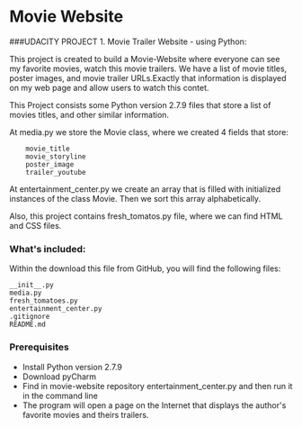 # Movie Website

###UDACITY PROJECT 1. Movie Trailer Website - using Python:

This project is created to build a Movie-Website where everyone can see my favorite movies, watch this movie trailers.
We have a list of movie titles, poster images, and movie trailer URLs.Exactly that information is displayed on my web
page and allow users to watch this contet.

This Project consists some Python version 2.7.9 files that store a list of movies titles, and other similar information.

At media.py we store the Movie class, where we created 4 fields that store:
```
    movie_title
    movie_storyline
    poster_image
    trailer_youtube
```

At entertainment_center.py we create an array that is filled with initialized instances of the class Movie. Then we sort
this array alphabetically.

Also, this project contains fresh_tomatos.py file, where we can find HTML and CSS files.


### What's included:

Within the download this file from GitHub, you will find the following files:

```
__init__.py
media.py
fresh_tomatoes.py
entertainment_center.py
.gitignore
README.md
```

### Prerequisites

- Install Python version 2.7.9
- Download pyCharm
- Find in movie-website repository entertainment_center.py and then run it in the command line
- The program will open a page on the Internet that displays the author's favorite movies and theirs trailers.





